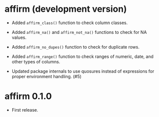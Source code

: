 # affirm (development version)

* Added `affirm_class()` function to check column classes.

* Added `affirm_na()` and `affirm_not_na()` functions to check for NA values.

* Added `affirm_no_dupes()` function to check for duplicate rows.

* Added `affirm_range()` function to check ranges of numeric, date, and other types of columns.

* Updated package internals to use quosures instead of expressions for proper environment handling. (#5)

# affirm 0.1.0

* First release.
